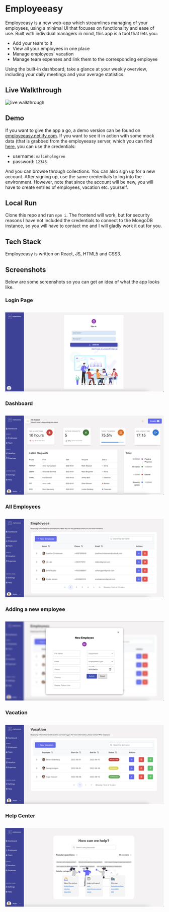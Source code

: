 # Employeeasy

Employeeasy is a new web-app which streamlines managing of your employees, using a minimal UI that focuses on functionality and ease of use. Built with individual managers in mind, this app is a tool that lets you:

- Add your team to it
- View all your employees in one place
- Manage employees' vacation
- Manage team expenses and link them to the corresponding employee

Using the built-in dashboard, take a glance at your weekly overview, including your daily meetings and your average statistics.

## Live Walkthrough

![live walkthrough](./src/images/employeeasy-screens/Walkthrough.gif)

## Demo

If you want to give the app a go, a demo version can be found on [employeeasy.netlify.com](employeeasy.netlify.com). If you want to see it in action with some mock data (that is grabbed from the employeeasy server, which you can find [here](https://github.com/george-roussos/employeeasy-server), you can use the credentials:

- username: `malinholmgren`
- password: `12345`

And you can browse through collections. You can also sign up for a new account. After signing up, use the same credentials to log into the environment. However, note that since the account will be new, you will have to create entries of employees, vacation etc. yourself.

## Local Run

Clone this repo and run `npm i`. The frontend will work, but for security reasons I have not included the credentials to connect to the MongoDB instance, so you will have to contact me and I will gladly work it out for you.

## Tech Stack

Employeeasy is written on React, JS, HTML5 and CSS3.

## Screenshots

Below are some screenshots so you can get an idea of what the app looks like.

### Login Page

## ![login page](./src/images/employeeasy-screens/LoginPage.png)

### Dashboard

## ![dashboard](./src/images/employeeasy-screens/DashboardPage.png)

### All Employees

## ![employees](./src/images/employeeasy-screens/EmployeeView.png)

### Adding a new employee

## ![new employee](./src/images/employeeasy-screens/NewEmployee.png)

### Vacation

## ![vacation](./src/images/employeeasy-screens/VacationView.png)

### Help Center

## ![help center](./src/images/employeeasy-screens/HelpCenter.png)
